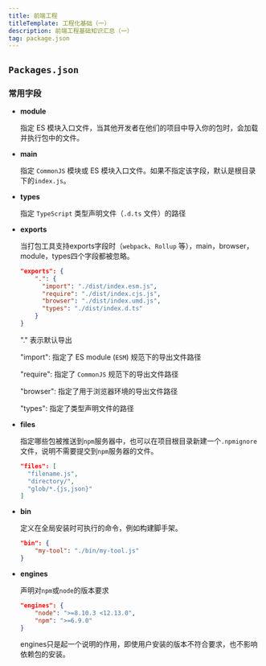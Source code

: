 ```yaml
---
title: 前端工程
titleTemplate: 工程化基础（一）
description: 前端工程基础知识汇总（一）
tag: package.json
---
```


## `Packages.json`

### 常用字段
- **module**

  指定 ES 模块入口文件，当其他开发者在他们的项目中导入你的包时，会加载并执行包中的文件。

  

- **main**

  指定 `CommonJS` 模块或 ES 模块入口文件。如果不指定该字段，默认是根目录下的`index.js`。

  

- **types**

  指定 `TypeScript` 类型声明文件（`.d.ts` 文件）的路径

  

- **exports**

  当打包工具支持exports字段时（`webpack`、`Rollup` 等），main，browser，module，types四个字段都被忽略。

  ```json
  "exports": {
      ".": {
        "import": "./dist/index.esm.js",
        "require": "./dist/index.cjs.js",
        "browser": "./dist/index.umd.js",
        "types": "./dist/index.d.ts"
      }
  }
  ```

  "." 表示默认导出

  "import": 指定了 ES module (`ESM`) 规范下的导出文件路径

  "require": 指定了 `CommonJS` 规范下的导出文件路径

  "browser": 指定了用于浏览器环境的导出文件路径

  "types": 指定了类型声明文件的路径

  

- **files**

  指定哪些包被推送到`npm`服务器中，也可以在项目根目录新建一个`.npmignore`文件，说明不需要提交到`npm`服务器的文件。

  ```json
  "files": [
    "filename.js",
    "directory/",
    "glob/*.{js,json}"
  ]
  ```

  

- **bin**

  定义在全局安装时可执行的命令，例如构建脚手架。

  ```json
  "bin": {
      "my-tool": "./bin/my-tool.js"
  }
  ```

- **engines**

   声明对`npm`或`node`的版本要求

  ```json
  "engines": {
      "node": ">=8.10.3 <12.13.0",
      "npm": ">=6.9.0"
  }
  ```

  engines只是起一个说明的作用，即使用户安装的版本不符合要求，也不影响依赖包的安装。






